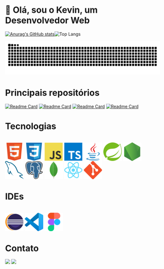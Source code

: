 <h1>👋&nbsp;Olá, sou o Kevin, um Desenvolvedor Web</h1>

[![Anurag's GitHub stats](https://github-readme-stats.vercel.app/api?username=KevinWillyan456&hide=stars,prs,issues,contribs&show_icons=true&theme=radical)](https://github.com/KevinWillyan456)![Top Langs](https://github-readme-stats.vercel.app/api/top-langs/?username=KevinWillyan456&layout=compact&theme=radical)

<picture>
  <source media="(prefers-color-scheme: dark)" srcset="https://raw.githubusercontent.com/KevinWillyan456/KevinWillyan456/output/github-contribution-grid-snake-dark.svg">
  <source media="(prefers-color-scheme: light)" srcset="https://raw.githubusercontent.com/KevinWillyan456/KevinWillyan456/output/github-contribution-grid-snake.svg">
  <img alt="github contribution grid snake animation" src="https://raw.githubusercontent.com/KevinWillyan456/KevinWillyan456/output/github-contribution-grid-snake.svg">
</picture>

<h1>Principais repositórios</h1>

[![Readme Card](https://github-readme-stats.vercel.app/api/pin/?username=KevinWillyan456&repo=purchaseway-blog&theme=radical)](https://github.com/KevinWillyan456/purchaseway-blog)
[![Readme Card](https://github-readme-stats.vercel.app/api/pin/?username=KevinWillyan456&repo=pw-music-game&theme=radical)](https://github.com/KevinWillyan456/pw-music-game)
[![Readme Card](https://github-readme-stats.vercel.app/api/pin/?username=KevinWillyan456&repo=pw-animes-react&theme=radical)](https://github.com/KevinWillyan456/pw-animes-react)
[![Readme Card](https://github-readme-stats.vercel.app/api/pin/?username=KevinWillyan456&repo=purchaseway-music&theme=radical)](https://github.com/KevinWillyan456/purchaseway-music)

<h1>Tecnologias</h1>

<div style="display: inline_block"><br>
  <img align="center" alt="HTML" height="60" width="60" src="https://raw.githubusercontent.com/devicons/devicon/master/icons/html5/html5-original.svg">
  <img align="center" alt="CSS" height="60" width="60" src="https://raw.githubusercontent.com/devicons/devicon/master/icons/css3/css3-original.svg">
  <img align="center" alt="JS" height="60" width="60" src="https://raw.githubusercontent.com/devicons/devicon/master/icons/javascript/javascript-original.svg">
  <img align="center" alt="TS" height="60" width="60" src="https://raw.githubusercontent.com/devicons/devicon/master/icons/typescript/typescript-original.svg">
  <img align="center" alt="Java" height="60" width="60" src="https://raw.githubusercontent.com/devicons/devicon/master/icons/java/java-original.svg">
  <img align="center" alt="Spring" height="60" width="60" src="https://raw.githubusercontent.com/devicons/devicon/master/icons/spring/spring-original.svg">
  <img align="center" alt="Node JS" height="60" width="60" src="https://raw.githubusercontent.com/devicons/devicon/master/icons/nodejs/nodejs-original.svg">
  <img align="center" alt="MySql" height="60" width="60" src="https://raw.githubusercontent.com/devicons/devicon/master/icons/mysql/mysql-original.svg">
  <img align="center" alt="PostgreSQL" height="60" width="60" src="https://raw.githubusercontent.com/devicons/devicon/master/icons/postgresql/postgresql-original.svg">
  <img align="center" alt="MongoDB" height="60" width="60" src="https://raw.githubusercontent.com/devicons/devicon/master/icons/mongodb/mongodb-original.svg">
  <img align="center" alt="React JS" height="60" width="60" src="https://raw.githubusercontent.com/devicons/devicon/master/icons/react/react-original.svg">
  <img align="center" alt="Git" height="60" width="60" src="https://raw.githubusercontent.com/devicons/devicon/master/icons/git/git-original.svg">
</div>

<h1>IDEs</h1>

<div style="display: inline_block"><br>
  <img align="center" alt="Eclipse" height="60" width="60" src="https://raw.githubusercontent.com/devicons/devicon/master/icons/eclipse/eclipse-original.svg">
  <img align="center" alt="VS Code" height="60" width="60" src="https://raw.githubusercontent.com/devicons/devicon/master/icons/vscode/vscode-original.svg">
  <img align="center" alt="Figma" height="60" width="60" src="https://raw.githubusercontent.com/devicons/devicon/master/icons/figma/figma-original.svg">
</div>

<h1>Contato</h1>

<div>
  <a href="https://github.com/KevinWillyan456" target="_blank"><img src="https://img.shields.io/badge/GitHub-100000?style=for-the-badge&logo=github&logoColor=white" target="_blank"></a>
  <a href="https://www.linkedin.com/in/KevinWillyan456" target="_blank"><img src="https://img.shields.io/badge/LinkedIn-0077B5?style=for-the-badge&logo=linkedin&logoColor=white" target="_blank"></a>
</div>
